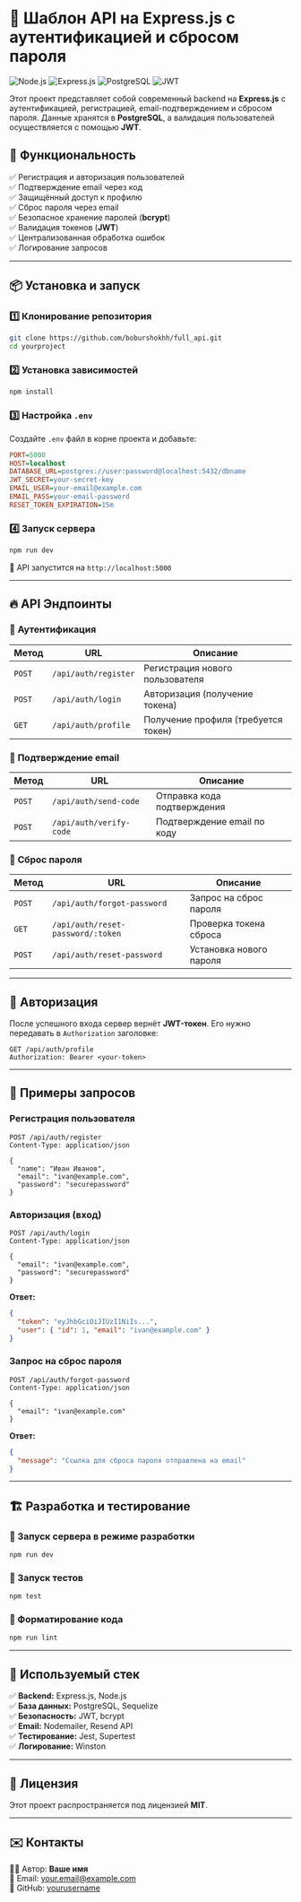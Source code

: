 # 🚀 Шаблон API на Express.js с аутентификацией и сбросом пароля

![Node.js](https://img.shields.io/badge/Node.js-18.x-green?style=flat-square&logo=node.js)
![Express.js](https://img.shields.io/badge/Express.js-4.x-black?style=flat-square&logo=express)
![PostgreSQL](https://img.shields.io/badge/PostgreSQL-14.x-blue?style=flat-square&logo=postgresql)
![JWT](https://img.shields.io/badge/JWT-Authorization-orange?style=flat-square&logo=jsonwebtokens)

Этот проект представляет собой современный backend на **Express.js** с аутентификацией, регистрацией, email-подтверждением и сбросом пароля. Данные хранятся в **PostgreSQL**, а валидация пользователей осуществляется с помощью **JWT**.

## 📌 Функциональность
✅ Регистрация и авторизация пользователей  
✅ Подтверждение email через код  
✅ Защищённый доступ к профилю  
✅ Сброс пароля через email  
✅ Безопасное хранение паролей (**bcrypt**)  
✅ Валидация токенов (**JWT**)  
✅ Централизованная обработка ошибок  
✅ Логирование запросов  

---

## 📦 Установка и запуск

### 1️⃣ Клонирование репозитория
```sh
git clone https://github.com/boburshokhh/full_api.git
cd yourproject
```

### 2️⃣ Установка зависимостей
```sh
npm install
```

### 3️⃣ Настройка `.env`
Создайте `.env` файл в корне проекта и добавьте:
```ini
PORT=5000
HOST=localhost
DATABASE_URL=postgres://user:password@localhost:5432/dbname
JWT_SECRET=your-secret-key
EMAIL_USER=your-email@example.com
EMAIL_PASS=your-email-password
RESET_TOKEN_EXPIRATION=15m
```

### 4️⃣ Запуск сервера
```sh
npm run dev
```
📌 API запустится на `http://localhost:5000`

---

## 🔥 API Эндпоинты

### 📌 **Аутентификация**
| Метод  | URL                        | Описание                      |
|--------|---------------------------|-------------------------------|
| `POST` | `/api/auth/register`       | Регистрация нового пользователя |
| `POST` | `/api/auth/login`          | Авторизация (получение токена) |
| `GET`  | `/api/auth/profile`        | Получение профиля (требуется токен) |

### 📌 **Подтверждение email**
| Метод  | URL                        | Описание                        |
|--------|---------------------------|---------------------------------|
| `POST` | `/api/auth/send-code`      | Отправка кода подтверждения     |
| `POST` | `/api/auth/verify-code`    | Подтверждение email по коду     |

### 📌 **Сброс пароля**
| Метод  | URL                        | Описание                          |
|--------|---------------------------|----------------------------------|
| `POST` | `/api/auth/forgot-password` | Запрос на сброс пароля            |
| `GET`  | `/api/auth/reset-password/:token` | Проверка токена сброса         |
| `POST` | `/api/auth/reset-password` | Установка нового пароля          |

---

## 🔑 Авторизация

После успешного входа сервер вернёт **JWT-токен**. Его нужно передавать в `Authorization` заголовке:

```http
GET /api/auth/profile
Authorization: Bearer <your-token>
```

---

## 📡 Примеры запросов

### Регистрация пользователя
```http
POST /api/auth/register
Content-Type: application/json

{
  "name": "Иван Иванов",
  "email": "ivan@example.com",
  "password": "securepassword"
}
```

### Авторизация (вход)
```http
POST /api/auth/login
Content-Type: application/json

{
  "email": "ivan@example.com",
  "password": "securepassword"
}
```
**Ответ:**
```json
{
  "token": "eyJhbGciOiJIUzI1NiIs...",
  "user": { "id": 1, "email": "ivan@example.com" }
}
```

### Запрос на сброс пароля
```http
POST /api/auth/forgot-password
Content-Type: application/json

{
  "email": "ivan@example.com"
}
```
**Ответ:**
```json
{
  "message": "Ссылка для сброса пароля отправлена на email"
}
```

---

## 🏗 Разработка и тестирование

### 🔹 Запуск сервера в режиме разработки
```sh
npm run dev
```

### 🔹 Запуск тестов
```sh
npm test
```

### 🔹 Форматирование кода
```sh
npm run lint
```

---

## 📌 Используемый стек
✅ **Backend:** Express.js, Node.js  
✅ **База данных:** PostgreSQL, Sequelize  
✅ **Безопасность:** JWT, bcrypt  
✅ **Email:** Nodemailer, Resend API  
✅ **Тестирование:** Jest, Supertest  
✅ **Логирование:** Winston  

---

## 📜 Лицензия
Этот проект распространяется под лицензией **MIT**.

---

## ✉️ Контакты
👨‍💻 Автор: **Ваше имя**  
📧 Email: [your.email@example.com](mailto:your.email@example.com)  
📌 GitHub: [yourusername](https://github.com/yourusername)  


